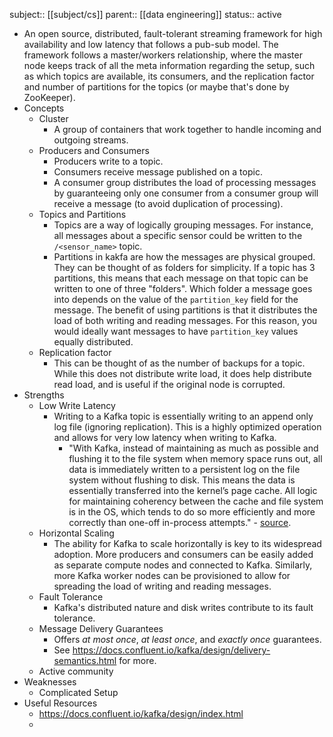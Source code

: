 subject:: [[subject/cs]] 
parent:: [[data engineering]]
status:: active

- An open source, distributed, fault-tolerant streaming framework for high availability and low latency that follows a pub-sub model. The framework follows a master/workers relationship, where the master node keeps track of all the meta information regarding the setup, such as which topics are available, its consumers, and the replication factor and number of partitions for the topics (or maybe that's done by ZooKeeper).
- Concepts
	- Cluster
		- A group of containers that work together to handle incoming and outgoing streams.
	- Producers and Consumers
		- Producers write to a topic.
		- Consumers receive message published on a topic.
		- A consumer group distributes the load of processing messages by guaranteeing only one consumer from a consumer group will receive a message (to avoid duplication of processing).
	- Topics and Partitions
		- Topics are a way of logically grouping messages. For instance, all messages about a specific sensor could be written to the `/<sensor_name>` topic.
		- Partitions in kakfa are how the messages are physical grouped. They can be thought of as folders for simplicity. If a topic has 3 partitions, this means that each message on that topic can be written to one of three "folders". Which folder a message goes into depends on the value of the `partition_key` field for the message. The benefit of using partitions is that it distributes the load of both writing and reading messages. For this reason, you would ideally want messages to have `partition_key` values equally distributed.
	- Replication factor
		- This can be thought of as the number of backups for a topic. While this does not distribute write load, it does help distribute read load, and is useful if the original node is corrupted.
- Strengths
	- Low Write Latency
		- Writing to a Kafka topic is essentially writing to an append only log file (ignoring replication). This is a highly optimized operation and allows for very low latency when writing to Kafka.
			- "With Kafka, instead of maintaining as much as possible and flushing it to the file system when memory space runs out, all data is immediately written to a persistent log on the file system without flushing to disk. This means the data is essentially transferred into the kernel’s page cache. All logic for maintaining coherency between the cache and file system is in the OS, which tends to do so more efficiently and more correctly than one-off in-process attempts." - [source](https://docs.confluent.io/kafka/design/file-system-constant-time.html).
	- Horizontal Scaling
		- The ability for Kafka to scale horizontally is key to its widespread adoption. More producers and consumers can be easily added as separate compute nodes and connected to Kafka. Similarly, more Kafka worker nodes can be provisioned to allow for spreading the load of writing and reading messages.
	- Fault Tolerance
		- Kafka's distributed nature and disk writes contribute to its fault tolerance.
	- Message Delivery Guarantees
		- Offers *at most once*, *at least once*, and *exactly once* guarantees.
		- See https://docs.confluent.io/kafka/design/delivery-semantics.html for more.
	- Active community
- Weaknesses
	- Complicated Setup
- Useful Resources
	- https://docs.confluent.io/kafka/design/index.html
	-